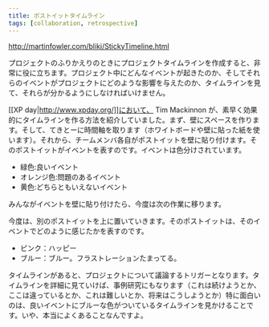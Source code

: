 ```yaml
---
title: ポストイットタイムライン
tags: [collaboration, retrospective]
---
```


http://martinfowler.com/bliki/StickyTimeline.html

プロジェクトのふりかえりのときにプロジェクトタイムラインを作成すると、非常に役に立ちます。プロジェクト中にどんなイベントが起きたのか、そしてそれらのイベントがプロジェクトにどのような影響を与えたのか、タイムラインを見て、それらが分かるようにしなければいけません。

[[XP day|http://www.xpday.org/]]において、 Tim Mackinnon が、素早く効果的にタイムラインを作る方法を紹介していました。まず、壁にスペースを作ります。そして、てきとーに時間軸を取ります（ホワイトボードや壁に貼った紙を使います）。それから、チームメンバ各自がポストイットを壁に貼り付けます。そのポストイットがイベントを表すのです。イベントは色分けされています。

* 緑色:良いイベント
* オレンジ色:問題のあるイベント
* 黄色:どちらともいえないイベント

みんながイベントを壁に貼り付けたら、今度は次の作業に移ります。

今度は、別のポストイットを上に置いていきます。そのポストイットは、そのイベントでどのように感じたかを表すのです。

* ピンク：ハッピー
* ブルー：ブルー。フラストレーションたまってる。

タイムラインがあると、プロジェクトについて議論するトリガーとなります。タイムラインを詳細に見ていけば、事例研究にもなります（これは続けようとか、ここは違っているとか、これは難しいとか、将来はこうしようとか）特に面白いのは、良いイベントにブルーな色がついているタイムラインを見かけることです。いや、本当によくあることなんですよ。
